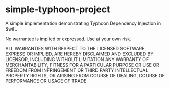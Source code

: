 # simple-typhoon-project
A simple implementation demonstrating Typhoon Dependency Injection in Swift.

No warrantee is implied or expressed. Use at your own risk.

ALL WARRANTIES WITH RESPECT TO THE LICENSED SOFTWARE, EXPRESS OR IMPLIED, ARE HEREBY DISCLAIMED AND EXCLUDED BY LICENSOR, INCLUDING WITHOUT LIMITATION ANY WARRANTY OF MERCHANTABILITY, FITNESS FOR A PARTICULAR PURPOSE OR USE OR FREEDOM FROM INFRINGEMENT OR THIRD PARTY INTELLECTUAL PROPERTY RIGHTS, OR ARISING FROM COURSE OF DEALING, COURSE OF PERFORMANCE OR USAGE OF TRADE.

